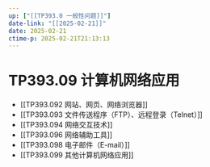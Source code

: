 ```yaml
---
up: ["[[TP393.0 一般性问题]]"]
date-link: "[[2025-02-21]]"
date: 2025-02-21
ctime-p: 2025-02-21T21:13:13
---
```


# TP393.09 计算机网络应用

- [[TP393.092 网站、网页、网络浏览器]]
- [[TP393.093 文件传送程序（FTP）、远程登录（Telnet）]]
- [[TP393.094 网络交互技术]]
- [[TP393.096 网络辅助工具]]
- [[TP393.098 电子邮件（E-mail）]]
- [[TP393.099 其他计算机网络应用]]
